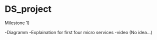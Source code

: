 # DS_project

Milestone 1)

-Diagramm
-Explaination for first four micro services
-video (No idea...)
